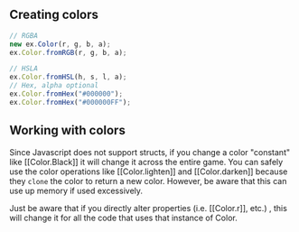 ## Creating colors

```js
// RGBA
new ex.Color(r, g, b, a);
ex.Color.fromRGB(r, g, b, a);

// HSLA
ex.Color.fromHSL(h, s, l, a);
// Hex, alpha optional
ex.Color.fromHex("#000000");
ex.Color.fromHex("#000000FF");
```

## Working with colors

Since Javascript does not support structs, if you change a color "constant" like [[Color.Black]]
it will change it across the entire game. You can safely use the color operations
like [[Color.lighten]] and [[Color.darken]] because they `clone` the color to
return a new color. However, be aware that this can use up memory if used excessively.

Just be aware that if you directly alter properties (i.e. [[Color.r]], etc.) , this will change it
for all the code that uses that instance of Color.